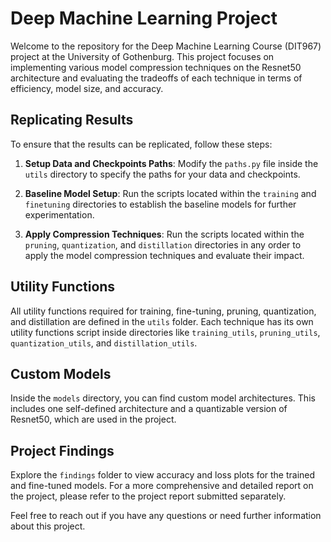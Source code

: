 # Deep Machine Learning Project

Welcome to the repository for the Deep Machine Learning Course (DIT967) project at the University of Gothenburg. This project focuses on implementing various model compression techniques on the Resnet50 architecture and evaluating the tradeoffs of each technique in terms of efficiency, model size, and accuracy.

## Replicating Results

To ensure that the results can be replicated, follow these steps:

1. **Setup Data and Checkpoints Paths**: Modify the `paths.py` file inside the `utils` directory to specify the paths for your data and checkpoints.

2. **Baseline Model Setup**: Run the scripts located within the `training` and `finetuning` directories to establish the baseline models for further experimentation.

3. **Apply Compression Techniques**: Run the scripts located within the `pruning`, `quantization`, and `distillation` directories in any order to apply the model compression techniques and evaluate their impact.

## Utility Functions

All utility functions required for training, fine-tuning, pruning, quantization, and distillation are defined in the `utils` folder. Each technique has its own utility functions script inside directories like `training_utils`, `pruning_utils`, `quantization_utils`, and `distillation_utils`.

## Custom Models

Inside the `models` directory, you can find custom model architectures. This includes one self-defined architecture and a quantizable version of Resnet50, which are used in the project.

## Project Findings

Explore the `findings` folder to view accuracy and loss plots for the trained and fine-tuned models. For a more comprehensive and detailed report on the project, please refer to the project report submitted separately.

Feel free to reach out if you have any questions or need further information about this project.
